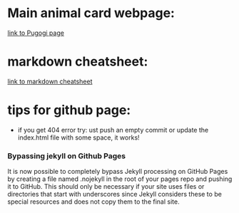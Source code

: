 # Main animal card webpage:

[link to Pugogi page](https://rogerbootsma.github.io/pugogi/)

# markdown cheatsheet:

[link to markdown cheatsheet](https://github.com/adam-p/markdown-here/wiki/Markdown-Cheatsheet#links)

# tips for github page:

- if you get 404 error try: ust push an empty commit or update the index.html file with some space, it works!
### Bypassing jekyll on Github Pages
It is now possible to completely bypass Jekyll processing on GitHub Pages by creating a file named .nojekyll in the root of your pages repo and pushing it to GitHub. This should only be necessary if your site uses files or directories that start with underscores since Jekyll considers these to be special resources and does not copy them to the final site.




